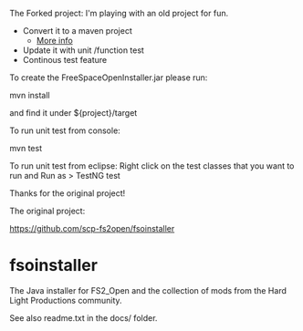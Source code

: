 The Forked project:
I'm playing with an old project for fun. 
- Convert it to a maven project
	- [More info](https://fleshandmachines.wordpress.com/2018/04/07/freespaceopen-installer-improvement-or-how-to-mavenize-an-old-ant-based-project/ ) 
- Update it with unit /function test
- Continous test feature

To create the FreeSpaceOpenInstaller.jar please run:

mvn install 

and find it under ${project}/target

To run unit test from console:

mvn test

To run unit test from eclipse:
Right click on the test classes that you want to run and Run as > TestNG test

Thanks for the original project!

The original project:

https://github.com/scp-fs2open/fsoinstaller

# fsoinstaller
The Java installer for FS2_Open and the collection of mods from the Hard Light Productions community.

See also readme.txt in the docs/ folder.
